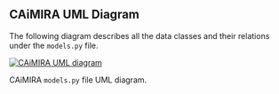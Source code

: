 ## CAiMIRA UML Diagram

The following diagram describes all the data classes and their relations under the `models.py` file.

[![CAiMIRA UML diagram](classes_UML-CAiMIRA.png)](classes_UML-CAiMIRA.png)

CAiMIRA `models.py` file UML diagram.